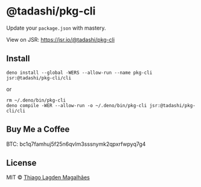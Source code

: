 # @tadashi/pkg-cli

Update your `package.json` with mastery.

View on JSR: https://jsr.io/@tadashi/pkg-cli

## Install

```
deno install --global -WERS --allow-run --name pkg-cli jsr:@tadashi/pkg-cli/cli
```

or

```
rm ~/.deno/bin/pkg-cli
deno compile -WER --allow-run -o ~/.deno/bin/pkg-cli jsr:@tadashi/pkg-cli/cli
```

## Buy Me a Coffee

BTC: bc1q7famhuj5f25n6qvlm3sssnymk2qpxrfwpyq7g4

## License

MIT © [Thiago Lagden Magalhães](https://github.com/lagden)
